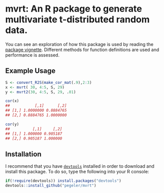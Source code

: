 # mvrt: An R package to generate multivariate t-distributed random data.

You can see an exploration of how this package is used by reading the [package vignette](https://pegeler.github.io/mvrt/). Different methods for function definitions are used and performance is assessed.

## Example Usage

```r
S <- convert_R2S(make_cor_mat(.9),2:3)
x <- mvrt( 30, 4:5, S, 29)
y <- mvrt2(30, 4:5, S, 29, .01)

cor(x)
##           [,1]      [,2]
## [1,] 1.0000000 0.8884765
## [2,] 0.8884765 1.0000000

cor(y)
##          [,1]     [,2]
## [1,] 1.000000 0.905187
## [2,] 0.905187 1.000000
```

## Installation

I recommend that you have [`devtools`](https://cran.r-project.org/web/packages/devtools/index.html) installed in order to download and install this package. To do so, type the following into your R console:

```r
if(!require(devtools)) install.packages("devtools")
devtools::install_github("pegeler/mvrt")
```

